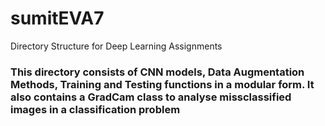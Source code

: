 # sumitEVA7
Directory Structure for Deep Learning Assignments
### This directory consists of CNN models, Data Augmentation Methods, Training and Testing functions in a modular form. It also contains a GradCam class to analyse missclassified images in a classification problem ###
